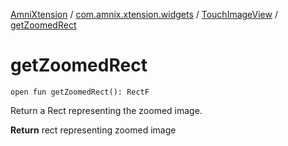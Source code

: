[AmniXtension](../../index.md) / [com.amnix.xtension.widgets](../index.md) / [TouchImageView](index.md) / [getZoomedRect](./get-zoomed-rect.md)

# getZoomedRect

`open fun getZoomedRect(): RectF`

Return a Rect representing the zoomed image.

**Return**
rect representing zoomed image

